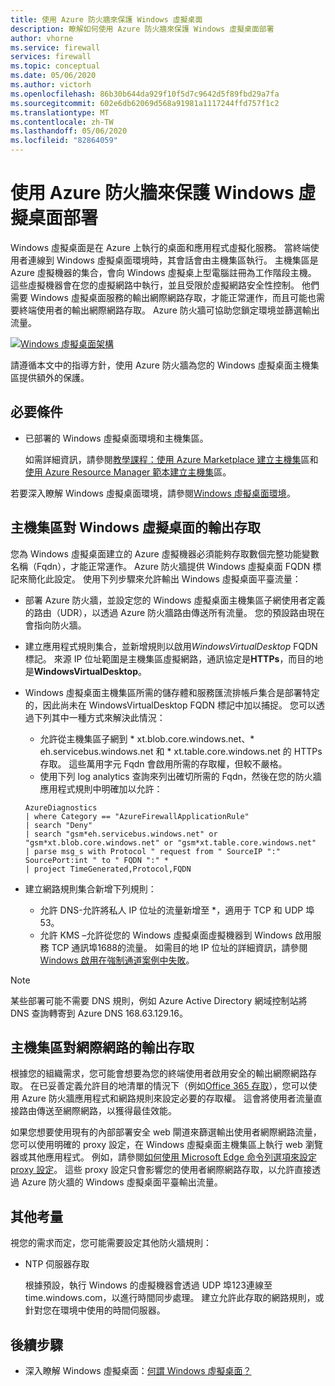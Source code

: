 ```yaml
---
title: 使用 Azure 防火牆來保護 Windows 虛擬桌面
description: 瞭解如何使用 Azure 防火牆來保護 Windows 虛擬桌面部署
author: vhorne
ms.service: firewall
services: firewall
ms.topic: conceptual
ms.date: 05/06/2020
ms.author: victorh
ms.openlocfilehash: 86b30b644da929f10f5d7c9642d5f89fbd29a7fa
ms.sourcegitcommit: 602e6db62069d568a91981a1117244ffd757f1c2
ms.translationtype: MT
ms.contentlocale: zh-TW
ms.lasthandoff: 05/06/2020
ms.locfileid: "82864059"
---
```

# <a name="use-azure-firewall-to-protect-window-virtual-desktop-deployments"></a>使用 Azure 防火牆來保護 Windows 虛擬桌面部署

Windows 虛擬桌面是在 Azure 上執行的桌面和應用程式虛擬化服務。 當終端使用者連線到 Windows 虛擬桌面環境時，其會話會由主機集區執行。 主機集區是 Azure 虛擬機器的集合，會向 Windows 虛擬桌上型電腦註冊為工作階段主機。 這些虛擬機器會在您的虛擬網路中執行，並且受限於虛擬網路安全性控制。 他們需要 Windows 虛擬桌面服務的輸出網際網路存取，才能正常運作，而且可能也需要終端使用者的輸出網際網路存取。 Azure 防火牆可協助您鎖定環境並篩選輸出流量。

[![Windows 虛擬桌面架構](media/protect-windows-virtual-desktop/windows-virtual-desktop-architecture-diagram.png)](media/protect-windows-virtual-desktop/windows-virtual-desktop-architecture-diagram.png#lightbox)

請遵循本文中的指導方針，使用 Azure 防火牆為您的 Windows 虛擬桌面主機集區提供額外的保護。

## <a name="prerequisites"></a>必要條件


 - 已部署的 Windows 虛擬桌面環境和主機集區。

   如需詳細資訊，請參閱[教學課程：使用 Azure Marketplace 建立主機集](../virtual-desktop/create-host-pools-azure-marketplace.md)區和[使用 Azure Resource Manager 範本建立主機集](../virtual-desktop/virtual-desktop-fall-2019/create-host-pools-arm-template.md)區。

若要深入瞭解 Windows 虛擬桌面環境，請參閱[Windows 虛擬桌面環境](../virtual-desktop/environment-setup.md)。

## <a name="host-pool-outbound-access-to-windows-virtual-desktop"></a>主機集區對 Windows 虛擬桌面的輸出存取

您為 Windows 虛擬桌面建立的 Azure 虛擬機器必須能夠存取數個完整功能變數名稱（Fqdn），才能正常運作。 Azure 防火牆提供 Windows 虛擬桌面 FQDN 標記來簡化此設定。 使用下列步驟來允許輸出 Windows 虛擬桌面平臺流量：

- 部署 Azure 防火牆，並設定您的 Windows 虛擬桌面主機集區子網使用者定義的路由（UDR），以透過 Azure 防火牆路由傳送所有流量。 您的預設路由現在會指向防火牆。
- 建立應用程式規則集合，並新增規則以啟用*WindowsVirtualDesktop* FQDN 標記。 來源 IP 位址範圍是主機集區虛擬網路，通訊協定是**HTTPs**，而目的地是**WindowsVirtualDesktop**。

- Windows 虛擬桌面主機集區所需的儲存體和服務匯流排帳戶集合是部署特定的，因此尚未在 WindowsVirtualDesktop FQDN 標記中加以捕捉。 您可以透過下列其中一種方式來解決此情況：

   - 允許從主機集區子網到 * xt.blob.core.windows.net、* eh.servicebus.windows.net 和 * xt.table.core.windows.net 的 HTTPs 存取。 這些萬用字元 Fqdn 會啟用所需的存取權，但較不嚴格。
   - 使用下列 log analytics 查詢來列出確切所需的 Fqdn，然後在您的防火牆應用程式規則中明確加以允許：
   ```
   AzureDiagnostics
   | where Category == "AzureFirewallApplicationRule"
   | search "Deny"
   | search "gsm*eh.servicebus.windows.net" or "gsm*xt.blob.core.windows.net" or "gsm*xt.table.core.windows.net"
   | parse msg_s with Protocol " request from " SourceIP ":" SourcePort:int " to " FQDN ":" *
   | project TimeGenerated,Protocol,FQDN
   ```

- 建立網路規則集合新增下列規則：

   - 允許 DNS-允許將私人 IP 位址的流量新增至 *，適用于 TCP 和 UDP 埠53。
   - 允許 KMS –允許從您的 Windows 虛擬桌面虛擬機器到 Windows 啟用服務 TCP 通訊埠1688的流量。 如需目的地 IP 位址的詳細資訊，請參閱[Windows 啟用在強制通道案例中失敗](../virtual-machines/troubleshooting/custom-routes-enable-kms-activation.md#solution)。

> [!NOTE]
> 某些部署可能不需要 DNS 規則，例如 Azure Active Directory 網域控制站將 DNS 查詢轉寄到 Azure DNS 168.63.129.16。

## <a name="host-pool-outbound-access-to-the-internet"></a>主機集區對網際網路的輸出存取

根據您的組織需求，您可能會想要為您的終端使用者啟用安全的輸出網際網路存取。 在已妥善定義允許目的地清單的情況下（例如[Office 365 存取](https://docs.microsoft.com/Office365/Enterprise/office-365-ip-web-service)），您可以使用 Azure 防火牆應用程式和網路規則來設定必要的存取權。 這會將使用者流量直接路由傳送至網際網路，以獲得最佳效能。

如果您想要使用現有的內部部署安全 web 閘道來篩選輸出使用者網際網路流量，您可以使用明確的 proxy 設定，在 Windows 虛擬桌面主機集區上執行 web 瀏覽器或其他應用程式。 例如，請參閱[如何使用 Microsoft Edge 命令列選項來設定 proxy 設定](https://docs.microsoft.com/deployedge/edge-learnmore-cmdline-options-proxy-settings)。 這些 proxy 設定只會影響您的使用者網際網路存取，以允許直接透過 Azure 防火牆的 Windows 虛擬桌面平臺輸出流量。

## <a name="additional-considerations"></a>其他考量

視您的需求而定，您可能需要設定其他防火牆規則：

- NTP 伺服器存取

   根據預設，執行 Windows 的虛擬機器會透過 UDP 埠123連線至 time.windows.com，以進行時間同步處理。 建立允許此存取的網路規則，或針對您在環境中使用的時間伺服器。


## <a name="next-steps"></a>後續步驟

- 深入瞭解 Windows 虛擬桌面：[何謂 Windows 虛擬桌面？](../virtual-desktop/overview.md)